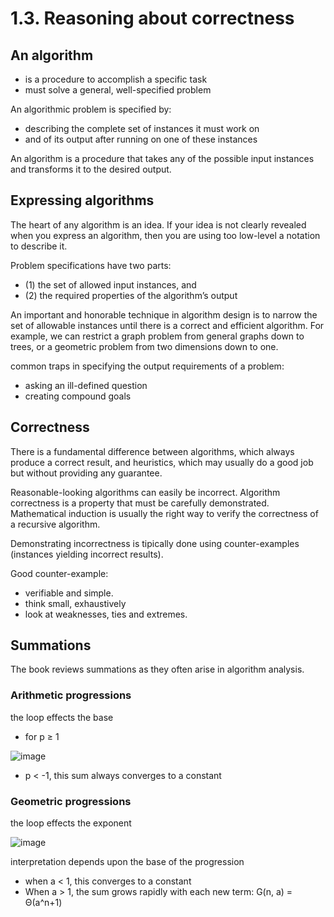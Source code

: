 # 1.3. Reasoning about correctness

## An algorithm

* is a procedure to accomplish a specific task
* must solve a general, well-specified problem

An algorithmic problem is specified by:

* describing the complete set of instances it must work on
* and of its output after running on one of these instances

An algorithm is a procedure that takes any of the possible input instances and transforms it to the desired output.

## Expressing algorithms

The heart of any algorithm is an idea. If your idea is not clearly revealed when you express an algorithm, then you are using too low-level a notation to describe it.

Problem specifications have two parts:

* (1) the set of allowed input instances, and
* (2) the required properties of the algorithm’s output

An important and honorable technique in algorithm design is to narrow the set of allowable instances until there is a correct and efficient algorithm. For example, we can restrict a graph problem from general graphs down to trees, or a geometric problem from two dimensions down to one.

common traps in specifying the output requirements of a problem:

* asking an ill-defined question
* creating compound goals

## Correctness

There is a fundamental difference between algorithms, which always produce a correct result, and heuristics, which may usually do a good job but without providing any guarantee.

Reasonable-looking algorithms can easily be incorrect. Algorithm correctness is a property that must be carefully demonstrated. Mathematical induction is usually the right way to verify the correctness of a recursive algorithm.

Demonstrating incorrectness is tipically done using counter-examples (instances yielding incorrect results).

Good counter-example:

* verifiable and simple.
* think small, exhaustively
* look at weaknesses, ties and extremes.

## Summations

The book reviews summations as they often arise in algorithm analysis.

### Arithmetic progressions

the loop effects the base

* for p ≥ 1

![image](https://raw.github.com/csabapalfi/algorithm-design-manual/master/arithmetic_progressions.jpg)

* p < -1, this sum always converges to a constant

### Geometric progressions

the loop effects the exponent

![image](https://raw.github.com/csabapalfi/algorithm-design-manual/master/geometric_progressions.jpg)

interpretation depends upon the base of the progression

* when a < 1, this converges to a constant
* When a > 1, the sum grows rapidly with each new term: G(n, a) = Θ(a^n+1)






